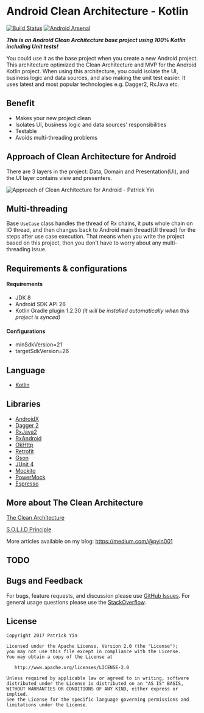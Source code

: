 # Android Clean Architecture - Kotlin

[![Build Status](https://travis-ci.org/patrickyin/clean-architecture-android-kotlin.svg?branch=master)](https://travis-ci.org/patrickyin/clean-architecture-android-kotlin) [![Android Arsenal](https://img.shields.io/badge/Android%20Arsenal-clean--architecture--android--kotlin-green.svg?style=flat )]( https://android-arsenal.com/details/1/6851)

***This is an Android Clean Architecture base project using 100% Kotlin including Unit tests!***

You could use it as the base project when you create a new Android project. This architecture optimized the Clean Architecture and MVP for the Android Kotlin project. When using this architecture, you could isolate the UI, business logic and data sources, and also making the unit test easier. It uses latest and most popular technologies e.g. Dagger2, RxJava etc.

## Benefit

* Makes your new project clean
* Isolates UI, business logic and data sources' responsibilities
* Testable
* Avoids multi-threading problems

## Approach of Clean Architecture for Android
There are 3 layers in the project: Data, Domain and Presentation(UI), and the UI layer contains view and presenters.

![Approach of Clean Architecture for Android - Patrick Yin](./clean_architecture_pyin.png)

## Multi-threading
Base `UseCase` class handles the thread of Rx chains, it puts  whole chain on IO thread, and then changes back to Android main thread(UI thread) for the steps after use case execution. That means when you write the project based on this project, then you don't have to worry about any multi-threading issue.

## Requirements &amp; configurations
#### Requirements
- JDK 8
- Android SDK API 26
- Kotlin Gradle plugin 1.2.30 *(it will be installed automatically when this project is synced)*

#### Configurations
- minSdkVersion=21
- targetSdkVersion=26

## Language
*   [Kotlin](https://kotlinlang.org/)

## Libraries
*   [AndroidX](https://developer.android.com/jetpack/androidx)
*   [Dagger 2](https://google.github.io/dagger/)
*   [RxJava2](https://github.com/ReactiveX/RxJava/wiki/What's-different-in-2.0)
*   [RxAndroid](https://github.com/ReactiveX/RxAndroid)
*   [OkHttp](http://square.github.io/okhttp/)
*   [Retrofit](http://square.github.io/retrofit/)
*   [Gson](https://github.com/google/gson)
*   [JUnit 4](https://junit.org/junit4/)
*   [Mockito](http://site.mockito.org/)
*   [PowerMock](https://github.com/powermock/powermock/)
*   [Espresso](https://developer.android.com/training/testing/espresso/index.html)

## More about The Clean Architecture

[The Clean Architecture](https://8thlight.com/blog/uncle-bob/2012/08/13/the-clean-architecture.html)

[S.O.L.I.D Principle](https://en.wikipedia.org/wiki/SOLID_(object-oriented_design))


More articles available on my blog: <https://medium.com/@pyin001>

## TODO


## Bugs and Feedback

For bugs, feature requests, and discussion please use  [GitHub Issues](https://github.com/patrickyin/clean-architecture-android-kotlin/issues). For general usage questions please use the  [StackOverflow](https://stackoverflow.com/questions/tagged/clean-architecture%20&%20android%20&%20kotlin).

## License

```
Copyright 2017 Patrick Yin

Licensed under the Apache License, Version 2.0 (the "License");
you may not use this file except in compliance with the License.
You may obtain a copy of the License at

   http://www.apache.org/licenses/LICENSE-2.0

Unless required by applicable law or agreed to in writing, software
distributed under the License is distributed on an "AS IS" BASIS,
WITHOUT WARRANTIES OR CONDITIONS OF ANY KIND, either express or implied.
See the License for the specific language governing permissions and
limitations under the License.
```
